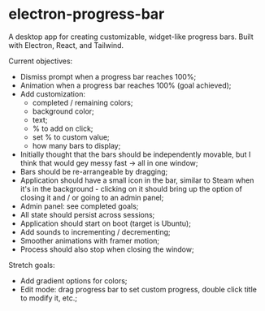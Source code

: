 # electron-progress-bar

A desktop app for creating customizable, widget-like progress bars. Built with Electron, React, and Tailwind.

Current objectives:

- Dismiss prompt when a progress bar reaches 100%;
- Animation when a progress bar reaches 100% (goal achieved);
- Add customization:
  - completed / remaining colors;
  - background color;
  - text;
  - % to add on click;
  - set % to custom value;
  - how many bars to display;
- Initially thought that the bars should be independently movable, but I think that would gey messy fast -> all in one window;
- Bars should be re-arrangeable by dragging;
- Application should have a small icon in the bar, similar to Steam when it's in the background - clicking on it should bring up the option of closing it and / or going to an admin panel;
- Admin panel: see completed goals;
- All state should persist across sessions;
- Application should start on boot (target is Ubuntu);
- Add sounds to incrementing / decrementing;
- Smoother animations with framer motion;
- Process should also stop when closing the window;

Stretch goals:

- Add gradient options for colors;
- Edit mode: drag progress bar to set custom progress, double click title to modify it, etc.;
